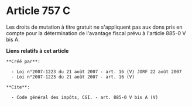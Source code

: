 # Article 757 C

Les droits de mutation à titre gratuit ne s'appliquent pas aux dons pris en compte pour la détermination de l'avantage fiscal
prévu à l'article 885-0 V bis A.

**Liens relatifs à cet article**

	**Créé par**:

	  - Loi n°2007-1223 du 21 août 2007 - art. 16 (V) JORF 22 août 2007
	  - Loi n°2007-1223 du 21 août 2007 - art. 16 (V)

	**Cite**:

	  - Code général des impôts, CGI. - art. 885-0 V bis A (V)
